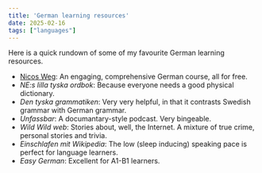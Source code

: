 ```yaml
---
title: 'German learning resources'
date: 2025-02-16
tags: ["languages"]
---
```


Here is a quick rundown of some of my favourite German learning resources. 

- [Nicos Weg](https://learngerman.dw.com/de/nicos-weg/c-36519718): An engaging, comprehensive German course, all for free.
- *NE:s lilla tyska ordbok*: Because everyone needs a good physical dictionary.
- *Den tyska grammatiken*: Very very helpful, in that it contrasts Swedish grammar with German grammar.
- *Unfassbar*: A documantary-style podcast. Very bingeable.
- *Wild Wild web*: Stories about, well, the Internet. A mixture of true crime, personal stories and trivia.
- *Einschlafen mit Wikipedia*: The low (sleep inducing) speaking pace is perfect for language learners.
- *Easy German*: Excellent for A1-B1 learners.
